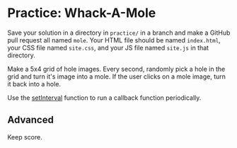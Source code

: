 # Practice: Whack-A-Mole

Save your solution in a directory in `practice/` in a branch and make a GitHub pull request all named `mole`.
Your HTML file should be named `index.html`, your CSS file named `site.css`, and your JS file named `site.js` in that directory.

Make a 5x4 grid of hole images.
Every second, randomly pick a hole in the grid and turn it's image into a mole.
If the user clicks on a mole image, turn it back into a hole.

Use the [setInterval](https://developer.mozilla.org/en-US/docs/Web/API/WindowTimers/setInterval) function to run a callback function periodically.

## Advanced

Keep score.
